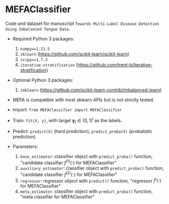 # MEFAClassifier

Code and dataset for manuscript `Towards Multi-Label Disease Detection Using Imbalanced Tongue Data`.

* Required Python 3 packages:
    1. `numpy==1.21.5`
    2. `sklearn` (https://github.com/scikit-learn/scikit-learn)
    3. `scipy==1.7.3`
    4. `iterative-stratification` (https://github.com/trent-b/iterative-stratification)

* Optional Python 3 packages: 
    1. `imblearn` (https://github.com/scikit-learn-contrib/imbalanced-learn)

* MEFA is compatible with most sklearn APIs but is not strictly tested.

* Import: `from MEFAClassifier import MEFAClassifier`

* Train: `fit(X, y)`, with target $\textbf{y}_i \in (0, 1)^l$ as the labels. 

* Predict: `predict(X)` (hard prediction), `predict_proba(X)` (probalistic prediction).

* Parameters: 
    1. `base_estimator`: classifier object with `predict_proba()` function, "candidate classifier $f^{(1)}(\cdot)$ for MEFAClassifier"
    2. `auxiliary_estimator`: classifier object with `predict_proba()` function, "candidate classifier $f^{(2)}(\cdot)$ for MEFAClassifier"
    3. `regressor`: regressor object with `predict()` function, "regressor $f^{r}(\cdot)$ for MEFAClassifier"
    4. `meta_estimator`: classifier object with `predict_proba()` function, "meta classifier for MEFAClassifier"
